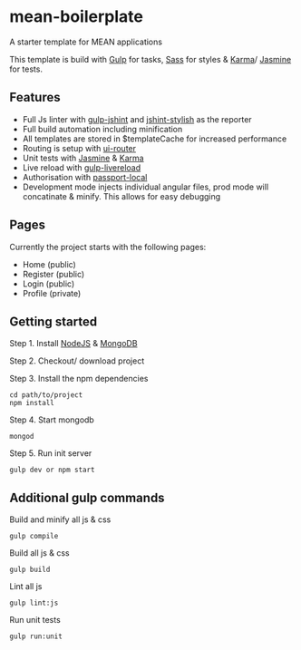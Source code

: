 # mean-boilerplate
A starter template for MEAN applications

This template is build with [Gulp](http://gulpjs.com/) for tasks, [Sass]() for styles & [Karma](http://karma-runner.github.io/)/ [Jasmine](http://jasmine.github.io/) for tests.

## Features
* Full Js linter with [gulp-jshint](https://github.com/spalger/gulp-jshint) and [jshint-stylish](https://github.com/sindresorhus/jshint-stylish) as the reporter
* Full build automation including minification
* All templates are stored in $templateCache for increased performance
* Routing is setup with [ui-router](https://github.com/angular-ui/ui-router)
* Unit tests with [Jasmine](http://jasmine.github.io/) & [Karma](http://karma-runner.github.io/)
* Live reload with [gulp-livereload](https://github.com/vohof/gulp-livereload)
* Authorisation with [passport-local](https://github.com/jaredhanson/passport-local)
* Development mode injects individual angular files, prod mode will concatinate & minify. This allows for easy debugging

## Pages
Currently the project starts with the following pages:
* Home (public)
* Register (public)
* Login (public)
* Profile (private)

## Getting started

Step 1. Install [NodeJS](http://nodejs.org/download/) & [MongoDB](http://docs.mongodb.org/manual/installation/)

Step 2. Checkout/ download project

Step 3. Install the npm dependencies
```shell
cd path/to/project
npm install
```

Step 4. Start mongodb
```shell
mongod
```

Step 5. Run init server
```shell
gulp dev or npm start
```

## Additional gulp commands

Build and minify all js & css
```shell
gulp compile
```

Build all js & css
```shell
gulp build
```

Lint all js
```shell
gulp lint:js
```

Run unit tests
```shell
gulp run:unit
```
